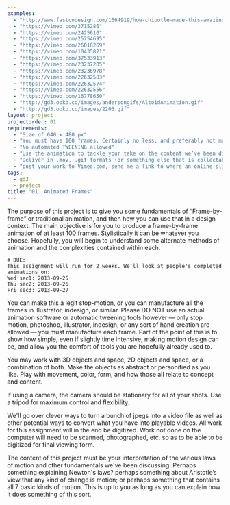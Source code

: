 ```yaml
--- 
examples:
  - "http://www.fastcodesign.com/1664919/how-chipotle-made-this-amazing-stop-motion-film-and-made-us-cry"
  - "https://vimeo.com/3715286"
  - "https://vimeo.com/2425610"
  - "https://vimeo.com/25754695"
  - "https://vimeo.com/26018269"
  - "https://vimeo.com/10435821"
  - "https://vimeo.com/37533913"
  - "https://vimeo.com/23237205"
  - "https://vimeo.com/23236978"
  - "https://vimeo.com/22632583"
  - "https://vimeo.com/22632574"
  - "https://vimeo.com/22632556"
  - "https://vimeo.com/16778650"
  - "http://gd3.ookb.co/images/andersongifs/AltoidAnimation.gif"
  - "http://gd3.ookb.co/images/2203.gif"
layout: project
projectorder: 01
requirements: 
  - "Size of 640 x 480 px"
  - "You must have 100 frames. Certainly no less, and preferably not much more."
  - "No automated TWEENING allowed"
  - "Use the animation to tackle your take on the content we’ve been discussing thus far"
  - "Deliver in .mov, .gif formats (or something else that is collectable in 1 file or archive, and allows for universal playback, like a web slideshow)"
  - "post your work to Vimeo.com, send me a link to where an online slideshow can be viewed, or bring a .mov or .gif file to class"
tags: 
  - gd3
  - project
title: "01. Animated Frames"
---
```


The purpose of this project is to give you some fundamentals of “Frame-by-frame” or traditional animation, and then how you can use that in a design context. The main objective is for you to produce a frame-by-frame animation of at least 100 frames. Stylistically it can be whatever you choose. Hopefully, you will begin to understand some alternate methods of animation and the complexities contained within each.

```
# DUE:
This assignment will run for 2 weeks. We'll look at people's completed animations on:
Wed sec1: 2013-09-25
Thu sec2: 2013-09-26
Fri sec3: 2013-09-27
```

You can make this a legit stop-motion, or you can manufacture all the frames in illustrator, indesign, or similar. Please DO NOT use an actual animation software or automatic tweening tools however — only stop motion, photoshop, illustrator, indesign, or any sort of hand creation are allowed — you must manufacture each frame. Part of the point of this is to show how simple, even if slightly time intensive, making motion design can be, and allow you the comfort of tools you are hopefully already used to.

You may work with 3D objects and space, 2D objects and space, or a combination of both. Make the objects as abstract or personified as you like. Play with movement, color, form, and how those all relate to concept and content.

If using a camera, the camera should be stationary for all of your shots. Use a tripod for maximum control and flexibility.

We'll go over clever ways to turn a bunch of jpegs into a video file as well as other potential ways to convert what you have into playable videos. All work for this assignment will in the end be digitized. Work not done on the computer will need to be scanned, photographed, etc. so as to be able to be digitized for final viewing form.

The content of this project must be your interpretation of the various laws of motion and other fundamentals we've been discussing. Perhaps something explaining Newton's laws? perhaps something about Aristotle’s view that any kind of change is motion; or perhaps something that contains all 7 basic kinds of motion. This is up to you as long as you can explain how it does something of this sort.

